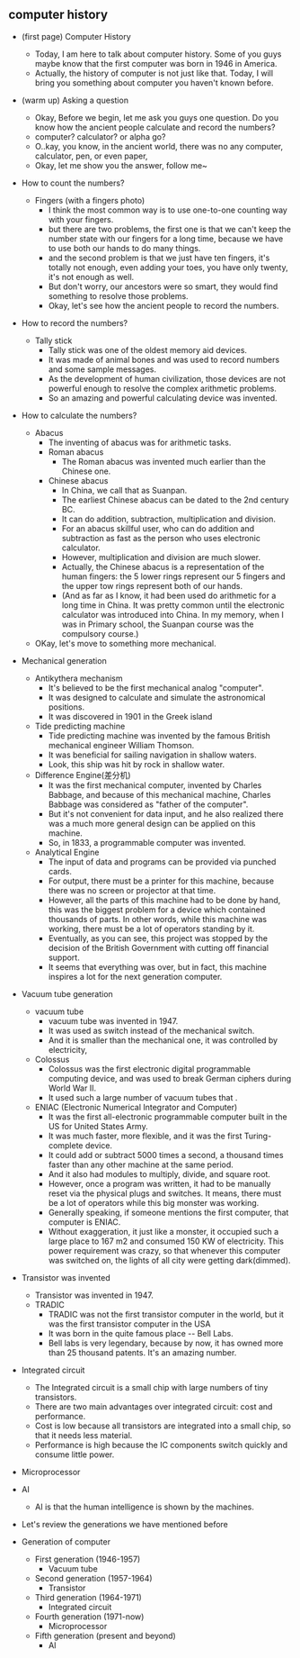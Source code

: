 ## computer history

- (first page) Computer History
    - Today, I am here to talk about computer history. Some of you guys maybe know that the first computer was born in 1946 in America.
    - Actually, the history of computer is not just like that. Today, I will bring you something about computer you haven't known before.
- (warm up) Asking a question
    - Okay, Before we begin, let me ask you guys one question. Do you know how the ancient people calculate and record the numbers?
    - computer? calculator? or alpha go?
    - O..kay, you know, in the ancient world, there was no any computer, calculator, pen, or even paper,
    - Okay, let me show you the answer, follow me~
- How to count the numbers?
    - Fingers (with a fingers photo)
        - I think the most common way is to use one-to-one counting way with your fingers.
        - but there are two problems, the first one is that we can't keep the number state with our fingers for a long time, because we have to use both our hands to do many things.
        - and the second problem is that we just have ten fingers, it's totally not enough, even adding your toes, you have only twenty, it's not enough as well.
        - But don't worry, our ancestors were so smart, they would find something to resolve those problems.
        - Okay, let's see how the ancient people to record the numbers.
- How to record the numbers?
    - Tally stick
        - Tally stick was one of the oldest memory aid devices.
        - It was made of animal bones and was used to record numbers and some sample messages.
        - As the development of human civilization, those devices are not powerful enough to resolve the complex arithmetic problems.
        - So an amazing and powerful calculating device was invented.
- How to calculate the numbers?
    - Abacus
        - The inventing of abacus was for arithmetic tasks.
        - Roman abacus
            - The Roman abacus was invented much earlier than the Chinese one.
        - Chinese abacus
            - In China, we call that as Suanpan.
            - The earliest Chinese abacus can be dated to the 2nd century BC.
            - It can do addition, subtraction, multiplication and division.
            - For an abacus skillful user, who can do addition and subtraction as fast as the person who uses electronic calculator.
            - However, multiplication and division are much slower.
            - Actually, the Chinese abacus is a representation of the human fingers: the 5 lower rings represent our 5 fingers and the upper tow rings represent both of our hands.
            - (And as far as I know, it had been used do arithmetic for a long time in China. It was pretty common until the electronic calculator was introduced into China. In my memory, when I was in Primary school, the Suanpan course was the compulsory course.)
    - OKay, let's move to something more mechanical.
- Mechanical generation
    - Antikythera mechanism
        - It's believed to be the first mechanical analog "computer".
        - It was designed to calculate and simulate the astronomical positions.
        - It was discovered in 1901 in the Greek island
    - Tide predicting machine
        - Tide predicting machine was invented by the famous British mechanical engineer William Thomson.
        - It was beneficial for sailing navigation in shallow waters.
        - Look, this ship was hit by rock in shallow water.
    - Difference Engine(差分机)
        - It was the first mechanical computer, invented by Charles Babbage, and because of this mechanical machine, Charles Babbage was considered as "father of the computer".
        - But it's not convenient for data input, and he also realized there was a much more general design can be applied on this machine.
        - So, in 1833, a programmable computer was invented.
    - Analytical Engine
        - The input of data and programs can be provided via punched cards.
        - For output, there must be a printer for this machine, because there was no screen or projector at that time.
        - However, all the parts of this machine had to be done by hand, this was the biggest problem for a device which contained thousands of parts. In other words, while this machine was working, there must be a lot of operators standing by it.
        - Eventually, as you can see, this project was stopped by the decision of the British Government with cutting off financial support.
        - It seems that everything was over, but in fact, this machine inspires a lot for the next generation computer.
- Vacuum tube generation
    - vacuum tube
        - vacuum tube was invented in 1947.
        - It was used as switch instead of the mechanical switch.
        - And it is smaller than the mechanical one, it was controlled by electricity,
    - Colossus
        - Colossus was the first electronic digital programmable computing device, and was used to break German ciphers during World War II.
        - It used such a large number of vacuum tubes that .
    - ENIAC (Electronic Numerical Integrator and Computer)
        - It was the first all-electronic programmable computer built in the US for United States Army.
        - It was much faster, more flexible, and it was the first Turing-complete device.
        - It could add or subtract 5000 times a second, a thousand times faster than any other machine at the same period.
        - And it also had modules to multiply, divide, and square root.
        - However, once a program was written, it had to be manually reset via the physical plugs and switches. It means, there must be a lot of operators while this big monster was working.
        - Generally speaking, if someone mentions the first computer, that computer is ENIAC.
        - Without exaggeration, it just like a monster, it occupied such a large place to 167 m2 and consumed 150 KW of electricity. This power requirement was crazy, so that whenever this computer was switched on, the lights of all city were getting dark(dimmed).
- Transistor was invented
    - Transistor was invented in 1947.
    - TRADIC
        - TRADIC was not the first transistor computer in the world, but it was the first transistor computer in the USA
        - It was born in the quite famous place -- Bell Labs.
        - Bell labs is very legendary, because by now, it has owned more than 25 thousand patents. It's an amazing number.
- Integrated circuit
    - The Integrated circuit is a small chip with large numbers of tiny transistors.
    - There are two main advantages over integrated circuit: cost and performance.
    - Cost is low because all transistors are integrated into a small chip, so that it needs less material.
    - Performance is high because the IC components switch quickly and consume little power.
- Microprocessor
- AI
    - AI is that the human intelligence is shown by the machines.

- Let's review the generations we have mentioned before
- Generation of computer
    - First generation (1946-1957)
        - Vacuum tube
    - Second generation (1957-1964)
        - Transistor
    - Third generation (1964-1971)
        - Integrated circuit
    - Fourth generation (1971-now)
        - Microprocessor
    - Fifth generation (present and beyond)
        - AI
